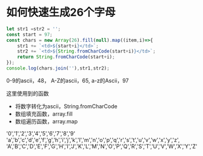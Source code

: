 

# 如何快速生成26个字母

```js
let str1 =str2 = '';
const start = 97;
const chars = new Array(26).fill(null).map((item,i)=>{
	str1 += `<td>${start+i}</td>`;
	str2 += `<td>${String.fromCharCode(start+i)}</td>`;
	return String.fromCharCode(start+i);
});
console.log(chars.join(''),str1,str2);
```

0-9的ascii，48，
A-Z的ascii，65,
a-z的Ascii，97


这里使用到的函数
- 将数字转化为ascii，String.fromCharCode
- 数组填充函数，array.fill
- 数组遍历函数，array.map




'0','1','2','3','4','5','6','7','8','9'
'a','b','c','d','e','f','g','h','i','j','k','l','m','n','o','p','q','r','s','t','u','v','w','x','y','z',
'A','B','C','D','E','F','G','H','I','J','K','L','M','N','O','P','Q','R','S','T','U','V','W','X','Y','Z'


			

